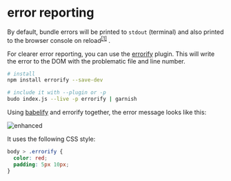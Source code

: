 # error reporting

By default, bundle errors will be printed to `stdout` (terminal) and also printed to the browser console on reload<sup>[[1]](https://github.com/substack/watchify/blob/ffaf7ec048905f707ba1876579dc7082f1d50de5/bin/cmd.js#L27-L29)</sup>
. 

For clearer error reporting, you can use the [errorify](https://github.com/zertosh/errorify) plugin. This will write the error to the DOM with the problematic file and line number.

```sh
# install
npm install errorify --save-dev

# include it with --plugin or -p
budo index.js --live -p errorify | garnish
```

Using [babelify](https://www.npmjs.com/package/babelify) and errorify together, the error message looks like this:

![enhanced](http://i.imgur.com/Q4DLQBQ.png)

It uses the following CSS style:

```css
body > .errorify {
  color: red;
  padding: 5px 10px;
}
```
